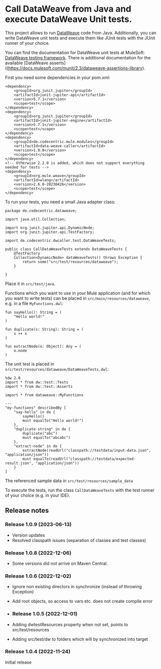 # Call DataWeave from Java and execute DataWeave Unit tests.

This project allows to run  [DataWeave](https://dataweave.mulesoft.com/) code from Java. Additionally, you can write DataWeave unit tests and execute them like JUnit tests with the JUnit runner of your choice. 

You can find the documentation for DataWeave unit tests at MuleSoft: [DataWeave testing framework](https://beta.docs.mulesoft.com/beta-dataweave/dataweave/2.4/dataweave-testing-framework). There is additional documentation for the available [DataWeave asserts]((https://docs.mulesoft.com/munit/2.3/dataweave-assertions-library).

First you need some dependencies in your pom.xml:

```
<dependency>
	<groupId>org.junit.jupiter</groupId>
	<artifactId>junit-jupiter-api</artifactId>
	<version>5.7.1</version>
	<scope>test</scope>
</dependency>
<dependency>
	<groupId>org.junit.jupiter</groupId>
	<artifactId>junit-jupiter-engine</artifactId>
	<version>5.7.1</version>
	<scope>test</scope>
</dependency>
<dependency>
	<groupId>de.codecentric.mule.modules</groupId>
	<artifactId>data-weave-caller</artifactId>
	<version>1.0.8</version>
	<scope>test</scope>
</dependency>
<!-- Otherwise 2.2.0 is added, which does not support everything needed for tests -->
<dependency>
	<groupId>org.mule.weave</groupId>
	<artifactId>wlang</artifactId>
	<version>2.6.0-20230426</version>
	<scope>test</scope>
</dependency>
```

To run your tests, you need a small Java adapter class:
```
package de.codecentric.dataweave;

import java.util.Collection;

import org.junit.jupiter.api.DynamicNode;
import org.junit.jupiter.api.TestFactory;

import de.codecentric.dwcaller.test.DataWeaveTests;

public class CallDataWeaveTests extends DataWeaveTests {
	@TestFactory
	Collection<DynamicNode> dataWeaveTests() throws Exception {
		return some("src/test/resources/dataweave");
	}

}
```

Place it in `src/test/java`.

Functions which you want to use in your Mule application (and for which you want to write tests) can be placed in `src/main/resources/dataweave`, e.g. in a file `MyFunctions.dwl`:
   
```
fun sayHello(): String = (
	"Hello world!"
)

fun duplicate(s: String): String = (
	s ++ s
)

fun extractNode(o: Object): Any = (
	o.node
)
```

The unit test is placed in `src/test/resources/dataweave/DataWeaveTests.dwl`:

```
%dw 2.0
import * from dw::test::Tests
import * from dw::test::Asserts

import * from dataweave::MyFunctions

---
"my-functions" describedBy [
	"say-hello" in do {
		sayHello()
		must equalTo("Hello world!")
	},
	"duplicate-string" in do {
		duplicate("abc")
		must equalTo("abcabc")
	},	
	"extract-node" in do {
		extractNode(readUrl("classpath://testdata/input-data.json", "application/json"))
		must equalTo(readUrl("classpath://testdata/expected-result.json", "application/json"))
	}
]
```

The referenced sample data in `src/test/resources/sample_data`

To execute the tests, run the class `CallDataWeaveTests` with the test runner of your choice (e.g. in your IDE).

## Release notes

### Release 1.0.9 (2023-06-13)

- Version updates
- Resolved classpath issues (separation of classes and test classes) 

### Release 1.0.8 (2022-12-06)

- Some versions did not arrive on Maven Central. 

### Release 1.0.6 (2022-12-02)

- Ignore non existing directors in synchronize (instead of throwing Exception)
- Add root objects, so access to vars etc. does not create compile error

- ### Release 1.0.5 (2022-12-01)

- Adding dwtestResources property when not set, points to src/test/resources
- Adding src/test/dw to folders which will by synchronized into target

### Release 1.0.4 (2022-11-24)

Initial release
